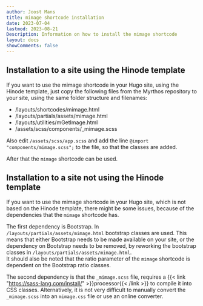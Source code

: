 ```yaml
---
author: Joost Mans
title: mimage shortcode installation
date: 2023-07-04
lastmod: 2023-08-21
Description: Information on how to install the mimage shortcode
layout: docs
showComments: false
---
```

<!-- cSpell:ignore Joost mimage shortcode Hinode shortcodes lastmod -->
## Installation to a site using the Hinode template

If you want to use the mimage shortcode in your Hugo site, using the Hinode template, just copy the following files from the Myrthos repository to your site, using the same folder structure and filenames:

- /layouts/shortcodes/mimage.html
- /layouts/partials/assets/mimage.html
- /layouts/utilities/mGetImage.html
- /assets/scss/components/_mimage.scss

Also edit `/assets/scss/app.scss` and add the line `@import "components/mimage.scss";` to the file, so that the classes are added.

After that the `mimage` shortcode can be used.

## Installation to a site not using the Hinode template

If you want to use the mimage shortcode in your Hugo site, which is not based on the Hinode template, there might be some issues, because of the dependencies that the `mimage` shortcode has.

The first dependency is Bootstrap. In `/layouts/partials/assets/mimage.html` bootstrap classes are used. This means that either Bootstrap needs to be made available on your site, or the dependency on Bootstrap needs to be removed, by reworking the bootstrap classes in `/layouts/partials/assets/mimage.html`.  
It should also be noted that the ratio parameter of the `mimage` shortcode is dependent on the Bootstrap ratio classes.

The second dependency is that the `_mimage.scss` file, requires a {{< link "https://sass-lang.com/install/" >}}processor{{< /link >}} to compile it into CSS classes. Alternatively, it is not very difficult to manually convert the `_mimage.scss` into an `mimage.css` file or use an online converter.
